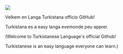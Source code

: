 ![](https://github.com/turkistanese/assets/blob/main/langaturkistana.png?raw=true)

Velkem en Langa Turkistana officio GitHub!

Turkistana es a easy langa evemonde peu apprer.

(Welcome to Turkistanese Language's official Github!

Turkistanese is an easy language everyone can learn.)
